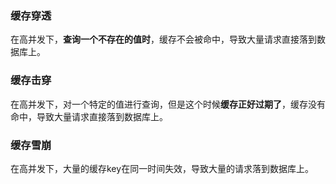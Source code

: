 ### 缓存穿透

在高并发下，**查询一个不存在的值时**，缓存不会被命中，导致大量请求直接落到数据库上。

### 缓存击穿

在高并发下，对一个特定的值进行查询，但是这个时候**缓存正好过期了**，缓存没有命中，导致大量请求直接落到数据库上。

### 缓存雪崩

在高并发下，大量的缓存key在同一时间失效，导致大量的请求落到数据库上。
